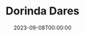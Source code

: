 ---
title: Dorinda Dares
date: 2023-09-08T00:00:00
opening_date: 1926-01-26
closing_date: 1926-01-27
layout: productions
program:
Theatre: Theatre Jacksonville
cast:
- Dorinda Desborough: Grace Hilditch Holt
- Lord Bolingbroke: J.B. Lucy
- Saunders: J.H. Pratt
- Kitty Kynaston: Olive Rosenquist
crew:
- Director:
  - Gertrude F. Jacobi
- Costumes and Props: Gertrude F. Jacobi
- Make-up:
  - E.S. Beauchamp-Nobbs
  - Maria May
- Lighting: Martha Race
understudies:
orchestra:
---